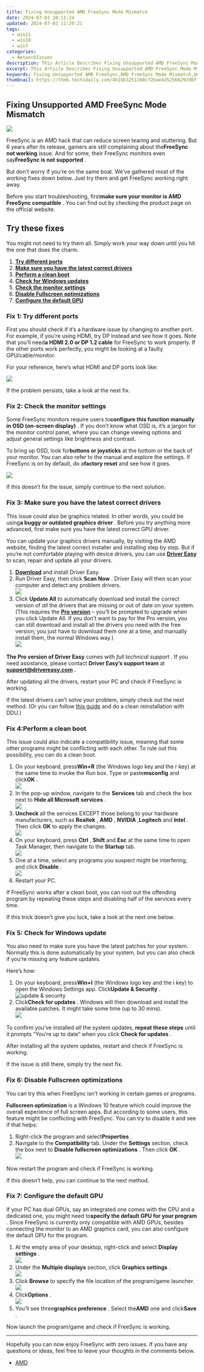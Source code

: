 ```yaml
---
title: Fixing Unsupported AMD FreeSync Mode Mismatch
date: 2024-07-01 10:11:24
updated: 2024-07-03 11:29:21
tags:
  - win11
  - win10
  - win7
categories:
  - NetworkIssues
description: This Article Describes Fixing Unsupported AMD FreeSync Mode Mismatch
excerpt: This Article Describes Fixing Unsupported AMD FreeSync Mode Mismatch
keywords: Fixing Unsupported AMD FreeSync,AMD FreeSync Mode Mismatch,Unsupported AMD FreeSync Mode Troubleshooting,How to Resolve AMD FreeSync Mode Incompatibility,AMD FreeSync Mismatch Solutions,Compatibility Issues with AMD FreeSync Mode,Fixing Mismatch Error in AMD FreeSync
thumbnail: https://thmb.techidaily.com/4b16b3251288c72bae4d52566292d0ff9c24e9171ca6d4f0c10b7f0b7d11bf8b.jpg
---
```


## Fixing Unsupported AMD FreeSync Mode Mismatch

![](https://images.drivereasy.com/wp-content/uploads/2021/12/freesync-not-supported.jpg)

 FreeSync is an AMD hack that can reduce screen tearing and stuttering. But 6 years after its release, gamers are still complaining about the**FreeSync not working** issue. And for some, their FreeSync monitors even say**FreeSync is not supported** .

 But don’t worry if you’re on the same boat. We’ve gathered most of the working fixes down below. Just try them and get FreeSync working right away.

 Before you start troubleshooting, first**make sure your monitor is AMD FreeSync compatible** . You can find out by checking the product page on the official website.

## Try these fixes

 You might not need to try them all. Simply work your way down until you hit the one that does the charm.

1. [**Try different ports**](#fix1)
2. [**Make sure you have the latest correct drivers**](#fix2)
3. [**Perform a clean boot**](#fix3)
4. [**Check for Windows updates**](#fix4)
5. [**Check the monitor settings**](#fix5)
6. [**Disable Fullscreen optimizations**](#fix6)
7. **[Configure the default GPU](#fix7)**

### Fix 1: Try different ports

 First you should check if it’s a hardware issue by changing to another port. For example, if you’re using HDMI, try DP instead and see how it goes. Note that you’ll need**a HDMI 2.0 or DP 1.2 cable** for FreeSync to work properly. If the other ports work perfectly, you might be looking at a faulty GPU/cable/monitor.

For your reference, here’s what HDMI and DP ports look like:

![](https://images.drivereasy.com/wp-content/uploads/2021/12/graphics-card-hdmi-dp-ports.jpg)

If the problem persists, take a look at the next fix.

### Fix 2: Check the monitor settings

 Some FreeSync monitors require users to**configure this function manually in OSD (on-screen display)** . If you don’t know what OSD is, it’s a jargon for the monitor control panel, where you can change viewing options and adjust general settings like brightness and contrast.

 To bring up OSD, look for**buttons or joysticks** at the bottom or the back of your monitor. You can also refer to the manual and explore the settings. If FreeSync is on by default, do a**factory reset** and see how it goes.

![](https://images.drivereasy.com/wp-content/uploads/2021/12/freesync-osd-dell.jpg)

 If this doesn’t fix the issue, simply continue to the next solution.

### Fix 3: Make sure you have the latest correct drivers

 This issue could also be graphics related. In other words, you could be using**a buggy or outdated graphics driver** . Before you try anything more advanced, first make sure you have the latest correct GPU driver.

 You can update your graphics drivers manually, by visiting the AMD website, finding the latest correct installer and installing step by step. But if you’re not comfortable playing with device drivers, you can use [**Driver Easy**](https://tools.techidaily.com/drivereasy/download/) to scan, repair and update all your drivers.

1. [**Download**](https://tools.techidaily.com/drivereasy/download/) and install Driver Easy.
2. Run Driver Easy, then click **Scan Now** . Driver Easy will then scan your computer and detect any problem drivers.  
![](https://images.drivereasy.com/wp-content/uploads/2021/08/scan-now-v5_7_0.jpg)
3. Click **Update All** to automatically download and install the correct version of _all_ the drivers that are missing or out of date on your system.  
 (This requires the **[Pro version](https://tools.techidaily.com/drivereasy/download/)**  – you’ll be prompted to upgrade when you click Update All. If you don’t want to pay for the Pro version, you can still download and install all the drivers you need with the free version; you just have to download them one at a time, and manually install them, the normal Windows way.)  
![](https://images.drivereasy.com/wp-content/uploads/2021/10/de-update-6700-xt-driver.jpg)

**The Pro version of Driver Easy** comes with _full technical support_ . If you need assistance, please contact **Driver Easy’s support team** at **[support@drivereasy.com](mailto:support@drivereasy.com) .**

 After updating all the drivers, restart your PC and check if FreeSync is working.

 If the latest drivers can’t solve your problem, simply check out the next method. (Or you can follow [this guide](https://tools.techidaily.com/drivereasy/download/) and do a clean reinstallation with DDU.)

### Fix 4:**Perform a clean boot**

 This issue could also indicate a compatibility issue, meaning that some other programs might be conflicting with each other. To rule out this possibility, you can do a clean boot.

1. On your keyboard, press**Win+R** (the Windows logo key and the r key) at the same time to invoke the Run box. Type or paste**msconfig** and click**OK** .  
![](https://images.drivereasy.com/wp-content/uploads/2020/11/msconfig-clean-boot-1.jpg)
2. In the pop-up window, navigate to the **Services**  tab and check the box next to **Hide all Microsoft services** .  
![](https://images.drivereasy.com/wp-content/uploads/2020/09/msconfig-hide-all-windows-services.jpg)
3. **Uncheck**  all the services EXCEPT those belong to your hardware manufacturers, such as **Realtek** , **AMD** , **NVIDIA** ,**Logitech** and **Intel** . Then click **OK**  to apply the changes.  
![](https://images.drivereasy.com/wp-content/uploads/2020/09/msconfig-disable-services-except-gpu-audio.jpg)
4. On your keyboard, press **Ctrl** , **Shift**  and **Esc**  at the same time to open Task Manager, then navigate to the **Startup**  tab.  
![](https://images.drivereasy.com/wp-content/uploads/2020/08/task-manager-startup.jpg)
5. One at a time, select any programs you suspect might be interfering, and click **Disable** .  
![](https://images.drivereasy.com/wp-content/uploads/2020/08/task-manager-startup-disable-startup-program.jpg)
6. Restart your PC.

 If FreeSync works after a clean boot, you can root out the offending program by repeating these steps and disabling half of the services every time.

 If this trick doesn’t give you luck, take a look at the next one below.

### Fix 5: Check for Windows update

 You also need to make sure you have the latest patches for your system. Normally this is done automatically by your system, but you can also check if you’re missing any feature updates.

Here’s how:

1. On your keyboard, press**Win+I** (the Windows logo key and the i key) to open the Windows Settings app. Click**Update & Security** .  
![update & security](https://images.drivereasy.com/wp-content/uploads/2020/10/update-security-2.jpg)
2. Click**Check for updates** . Windows will then download and install the available patches. It might take some time (up to 30 mins).  
![](https://images.drivereasy.com/wp-content/uploads/2020/08/windows-security-update-click-check-for-update.jpg)

 To confirm you’ve installed _all_  the system updates, **repeat these steps** until it prompts “You’re up to date” when you click **Check for updates** .

 After installing all the system updates, restart and check if FreeSync is working.

If the issue is still there, simply try the next fix.

### Fix 6: Disable Fullscreen optimizations

 You can try this when FreeSync isn’t working in certain games or programs.

**Fullscreen optimization** is a Windows 10 feature which could improve the overall experience of full screen apps. But according to some users, this feature might be conflicting with FreeSync. You can try to disable it and see if that helps:

1. Right-click the program and select**Properties** .
2. Navigate to the **Compatibility**  tab. Under the **Settings**  section, check the box next to **Disable fullscreen optimizations** . Then click **OK** .  
![](https://images.drivereasy.com/wp-content/uploads/2020/10/disable-fullscreen-optimizations.jpg)

Now restart the program and check if FreeSync is working.

If this doesn’t help, you can continue to the next method.

### Fix 7: Configure the default GPU

 If your PC has dual GPUs, say an integrated one comes with the CPU and a dedicated one, you might need to**specify the default GPU for your program** . Since FreeSync is currently only compatible with AMD GPUs, besides connecting the monitor to an AMD graphics card, you can also configure the default GPU for the program.

1. At the empty area of your desktop, right-click and select **Display settings** .  
![](https://images.drivereasy.com/wp-content/uploads/2020/10/change-preferred-gpu-1.jpg)
2. Under the **Multiple displays** section, click **Graphics settings** .  
![](https://images.drivereasy.com/wp-content/uploads/2020/10/change-preferred-gpu-2.jpg)
3. Click **Browse**  to specify the file location of the program/game launcher.  
![](https://images.drivereasy.com/wp-content/uploads/2021/12/change-preferred-gpu-3-clean.jpg)
4. Click**Options** .  
![](https://images.drivereasy.com/wp-content/uploads/2020/10/change-preferred-gpu-4.jpg)
5. You’ll see three**graphics preference** . Select the**AMD** one and click**Save** .

Now launch the program/game and check if FreeSync is working.

---

 Hopefully you can now enjoy FreeSync with zero issues. If you have any questions or ideas, feel free to leave your thoughts in the comments below.

* [AMD](https://tools.techidaily.com/drivereasy/download/)

<ins class="adsbygoogle"
     style="display:block"
     data-ad-format="autorelaxed"
     data-ad-client="ca-pub-7571918770474297"
     data-ad-slot="1223367746"></ins>



<ins class="adsbygoogle"
     style="display:block"
     data-ad-client="ca-pub-7571918770474297"
     data-ad-slot="8358498916"
     data-ad-format="auto"
     data-full-width-responsive="true"></ins>
